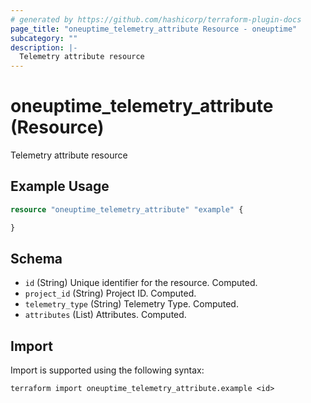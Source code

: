 ```yaml
---
# generated by https://github.com/hashicorp/terraform-plugin-docs
page_title: "oneuptime_telemetry_attribute Resource - oneuptime"
subcategory: ""
description: |-
  Telemetry attribute resource
---
```


# oneuptime_telemetry_attribute (Resource)

Telemetry attribute resource

## Example Usage

```terraform
resource "oneuptime_telemetry_attribute" "example" {

}
```

## Schema

- `id` (String) Unique identifier for the resource. Computed.
- `project_id` (String) Project ID. Computed.
- `telemetry_type` (String) Telemetry Type. Computed.
- `attributes` (List) Attributes. Computed.

## Import

Import is supported using the following syntax:

```shell
terraform import oneuptime_telemetry_attribute.example <id>
```
